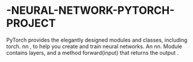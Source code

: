 # -NEURAL-NETWORK-PYTORCH-PROJECT
PyTorch provides the elegantly designed modules and classes, including torch. nn , to help you create and train neural networks. An nn. Module contains layers, and a method forward(input) that returns the output .
